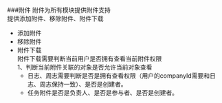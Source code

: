###附件
附件为所有模块提供附件支持<br>
提供添加附件、移除附件、附件下载
- 添加附件<br>
- 移除附件<br>
- 附件下载<br>
附件下载需要判断当前用户是否拥有查看当前附件权限<br>
1、判断当前附件关联的对象是否允许当前对象查看
    - 日志、周志需要判断是否是拥有查看权限（用户的companyId需要和日志、周志保持一致）、是否是创建者。
    - 任务附件是否是负责人、是否是参与者、是否是创建者。
